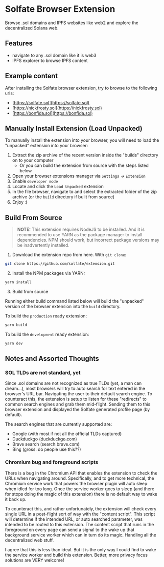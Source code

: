 # Solfate Browser Extension

Browse .sol domains and IPFS websites like web2 and explore the decentralized Solana web.

## Features

- navigate to any .sol domain like it is web3
- IPFS explorer to browse IPFS content

## Example content

After installing the Solfate browser extension, try to browse to the following urls:

- [https://solfate.sol](https://solfate.sol)
- [https://nickfrosty.sol](https://nickfrosty.sol)
- [https://bonfida.sol](https://bonfida.sol)

## Manually Install Extension (Load Unpacked)

To manually install the extension into your browser, you will need to load the "unpacked" extension into your browser:

1. Extract the zip archive of the recent version inside the "builds" directory on to your computer
   - Or you can build the extension from source with the steps listed below
2. Open your browser extensions manager via `Settings` -> `Extension`
3. Enable `developer mode`
4. Locate and click the `Load Unpacked` extension
5. In the file browser, navigate to and select the extracted folder of the zip archive (or the `build` directory if built from source)
6. Enjoy :)

## Build From Source

> **NOTE:** This extension requires NodeJS to be installed. And it is recommended to use YARN as the package manager to install dependencies. NPM should work, but incorrect package versions may be inadvertently installed.

1. Download the extension repo from here. With `git clone`:

```sh
git clone https://github.com/solfate/extension.git
```

2. Install the NPM packages via YARN:

```sh
yarn install
```

3. Build from source

Running either build command listed below will build the "unpacked" version of
the browser extension into the `build` directory.

To build the `production` ready extension:

```sh
yarn build
```

To build the `development` ready extension:

```sh
yarn dev
```

## Notes and Assorted Thoughts

### SOL TLDs are not standard, yet

Since .sol domains are not recognized as true TLDs (yet, a man can dream...), most browsers will try to auto search for text entered in the browser's URL bar. Navigating the user to their default search engine. To counteract this, the extension is setup to listen for these "redirects" to common search engines and grab them mid-flight. Sending them to this browser extension and displayed the Solfate generated profile page (by default).

The search engines that are currently supported are:

- Google (with most if not all the official TLDs captured)
- Duckduckgo (duckduckgo.com)
- Brave search (search.brave.com)
- Bing (gross. do people use this??)

### Chromium bug and foreground scripts

There is a bug in the Chromium API that enables the extension to check the URLs when navigating around. Specifically, and to get more technical, the Chromium service work that powers the browser plugin will auto sleep when idled for too long. Once the service worker goes to sleep (and there for stops doing the magic of this extension) there is no default way to wake it back up.

To counteract this, and rather unfortunately, the extension will check every single URL in a post-flight sort of way with the "content script". This script will determine if the intended URL, or auto searched parameter, was intended to be routed to this extension. The content script that runs in the foreground on every page can send a signal to the wake up that background service worker which can in turn do its magic. Handling all the decentralized web stuff.

I agree that this is less than ideal. But it is the only way I could find to wake the service worker and build this extension. Better, more privacy focus solutions are VERY welcome!
